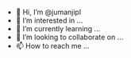 - 👋 Hi, I’m @jumanjipl
- 👀 I’m interested in ...
- 🌱 I’m currently learning ...
- 💞️ I’m looking to collaborate on ...
- 📫 How to reach me ...

<!---
jumanjipl/jumanjipl is a ✨ special ✨ repository because its `README.md` (this file) appears on your GitHub profile.
You can click the Preview link to take a look at your changes.
--->
